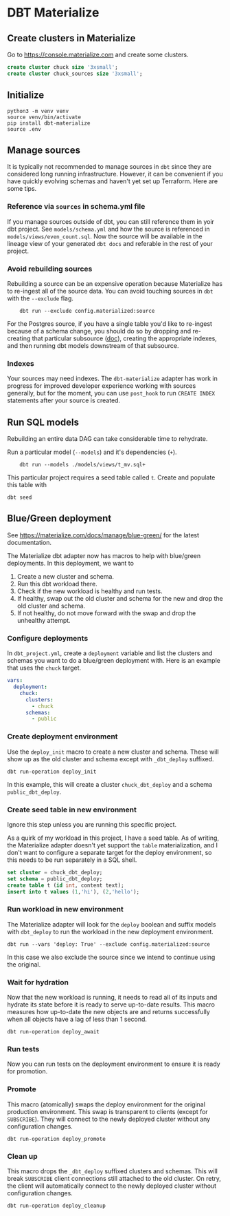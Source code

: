 # DBT Materialize

## Create clusters in Materialize

Go to https://console.materialize.com and create some clusters.

```sql
create cluster chuck size '3xsmall';
create cluster chuck_sources size '3xsmall';
```

## Initialize

    python3 -m venv venv
    source venv/bin/activate
    pip install dbt-materialize
    source .env

## Manage sources

It is typically not recommended to manage sources in `dbt` since they are considered long running infrastructure. However, it can be convenient if you have quickly evolving schemas and haven't yet set up Terraform. Here are some tips.

### Reference via `sources` in schema.yml file

If you manage sources outside of dbt, you can still reference them in yoir dbt project. See `models/schema.yml` and how the source is referenced in `models/views/even_count.sql`. Now the source will be available in the lineage view of your generated `dbt docs` and referable in the rest of your project.

### Avoid rebuilding sources

Rebuilding a source can be an expensive operation because Materialize has to re-ingest all of the source data. You can avoid touching sources in `dbt` with the `--exclude` flag.

        dbt run --exclude config.materialized:source

For the Postgres source, if you have a single table you'd like to re-ingest because of a schema change, you should do so by dropping and re-creating that particular subsource ([doc](https://materialize.com/docs/sql/alter-source/#context)), creating the appropriate indexes, and then running dbt models downstream of that subsource.

### Indexes

Your sources may need indexes. The `dbt-materialize` adapter has work in progress for improved developer experience working with sources generally, but for the moment, you can use `post_hook` to run `CREATE INDEX` statements after your source is created.

## Run SQL models

Rebuilding an entire data DAG can take considerable time to rehydrate. 

Run a particular model (`--models`) and it's dependencies (`+`).

        dbt run --models ./models/views/t_mv.sql+

This particular project requires a seed table called `t`. Create and populate this table with

```
dbt seed
```

## Blue/Green deployment

See https://materialize.com/docs/manage/blue-green/ for the latest documentation.

The Materialize dbt adapter now has macros to help with blue/green deployments. In this deployment, we want to
1. Create a new cluster and schema.
1. Run this dbt workload there.
1. Check if the new workload is healthy and run tests.
1. If healthy, swap out the old cluster and schema for the new and drop the old cluster and schema.
1. If not healthy, do not move forward with the swap and drop the unhealthy attempt.

### Configure deployments

In `dbt_project.yml`, create a `deployment` variable and list the clusters and schemas you want to do a blue/green deployment with. Here is an example that uses the `chuck` target. 

```yml
vars:
  deployment:
    chuck:
      clusters:
        - chuck
      schemas:
        - public
```

### Create deployment environment

Use the `deploy_init` macro to create a new cluster and schema. These will show up as the old cluster and schema except with `_dbt_deploy` suffixed.

```
dbt run-operation deploy_init
```

In this example, this will create a cluster `chuck_dbt_deploy` and a schema `public_dbt_deploy`.

### Create seed table in new environment

Ignore this step unless you are running this specific project.

As a quirk of my workload in this project, I have a seed table. As of writing, the Materialize adapter doesn't yet support the `table` materialization, and I don't want to configure a separate target for the deploy environment, so this needs to be run separately in a SQL shell.

```sql
set cluster = chuck_dbt_deploy;
set schema = public_dbt_deploy;
create table t (id int, content text);
insert into t values (1,'hi'), (2,'hello');
```

### Run workload in new environment

The Materialize adapter will look for the `deploy` boolean and suffix models with `dbt_deploy` to run the workload in the new deployment environment.

```
dbt run --vars 'deploy: True' --exclude config.materialized:source
```

In this case we also exclude the source since we intend to continue using the original.

### Wait for hydration

Now that the new workload is running, it needs to read all of its inputs and hydrate its state before it is ready to serve up-to-date results. This macro measures how up-to-date the new objects are and returns successfully when all objects have a lag of less than 1 second.

```
dbt run-operation deploy_await
```

### Run tests

Now you can run tests on the deployment environment to ensure it is ready for promotion.

### Promote

This macro (atomically) swaps the deploy environment for the original production environment. This swap is transparent to clients (except for `SUBSCRIBE`). They will connect to the newly deployed cluster without any configuration changes.

```
dbt run-operation deploy_promote
```

### Clean up

This macro drops the `_dbt_deploy` suffixed clusters and schemas. This will break `SUBSCRIBE` client connections still attached to the old cluster. On retry, the client will automatically connect to the newly deployed cluster without configuration changes.

```
dbt run-operation deploy_cleanup
```
